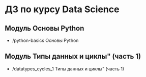 # ДЗ по курсу Data Science


## Модуль Основы Python 
- /python-basics  Основы Python

## Модуль Типы данных и циклы" (часть 1)
- /datatypes_cycles_1 Типы данных и циклы" (часть 1)